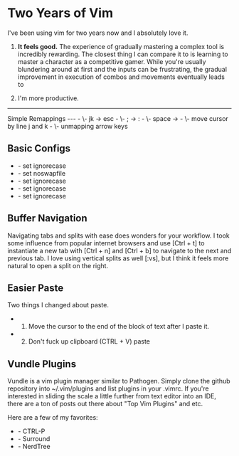 Two Years of Vim
===
I've been using vim for two years now and I absolutely love it.

1) **It feels good.** The experience of gradually mastering a complex tool is incredibly rewarding. The closest thing I can compare it to is learning to master a character as a competitive gamer. While you're usually blundering around at first and the inputs can be frustrating, the gradual improvement in execution of combos and movements eventually leads to 

2) I'm more productive.

<hr>
Simple Remappings
---
- \-  jk -> esc
- \-  ;  -> :
- \-  space  -> <leader>
- \-  move cursor by line j and k
- \-  unmapping arrow keys

Basic Configs
---
- \-  set ignorecase
- \-  set noswapfile
- \-  set ignorecase
- \-  set ignorecase
- \-  set ignorecase

Buffer Navigation
---
Navigating tabs and splits with ease does wonders for your workflow. I took some influence from popular internet browsers and use [Ctrl + t] to instantiate a new tab with [Ctrl + n] and [Ctrl + b] to navigate to the next and previous tab. I love using vertical splits as well [:vs], but I think it feels more natural to open a split on the right.

Easier Paste
---
Two things I changed about paste.

- 1) Move the cursor to the end of the block of text after I paste it.
- 2) Don't fuck up clipboard (CTRL + V) paste

Vundle Plugins
---
Vundle is a vim plugin manager similar to Pathogen. Simply clone the github repository into ~/.vim/plugins and list plugins in your .vimrc. If you're interested in sliding the scale a little further from text editor into an IDE, there are a ton of posts out there about "Top Vim Plugins" and etc.

Here are a few of my favorites:

- \-  CTRL-P
- \-  Surround
- \-  NerdTree

